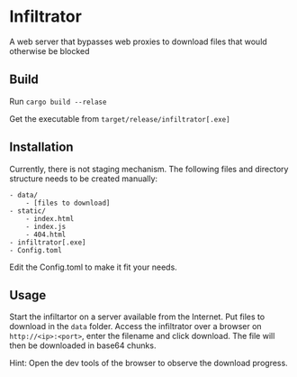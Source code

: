 # Infiltrator
A web server that bypasses web proxies to download files that would otherwise be blocked

## Build

Run `cargo build --relase`

Get the executable from `target/release/infiltrator[.exe]`

## Installation

Currently, there is not staging mechanism. The following files and directory structure needs to be created manually:

```
- data/
    - [files to download]
- static/
    - index.html
    - index.js
    - 404.html
- infiltrator[.exe]
- Config.toml
```

Edit the Config.toml to make it fit your needs.

## Usage

Start the infiltartor on a server available from the Internet. Put files to download in the `data` folder. Access the infiltrator over a browser on `http://<ip>:<port>`, enter the filename and click download. The file will then be downloaded in base64 chunks.

Hint: Open the dev tools of the browser to observe the download progress.
